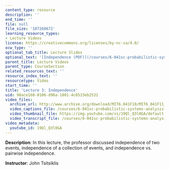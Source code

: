 ```yaml
---
content_type: resource
description: ''
end_time: ''
file: null
file_size: '107260672'
learning_resource_types:
- Lecture Videos
license: https://creativecommons.org/licenses/by-nc-sa/4.0/
ocw_type: ''
optional_tab_title: Lecture Slides
optional_text: '[Independence (PDF)](/courses/6-041sc-probabilistic-systems-analysis-and-applied-probability-fall-2013/resources/mit6_041scf13_l03)'
parent_title: Lecture Videos
parent_type: CourseSection
related_resources_text: ''
resource_index_text: ''
resourcetype: Video
start_time: ''
title: 'Lecture 3: Independence'
uid: 98ace160-0106-d96a-1801-4c6533eb2531
video_files:
  archive_url: http://www.archive.org/download/MIT6.041F10/MIT6_041F11_lec03_300k.mp4
  video_captions_file: /courses/6-041sc-probabilistic-systems-analysis-and-applied-probability-fall-2013/19Ql_Q3l0GA_captions.webvtt
  video_thumbnail_file: https://img.youtube.com/vi/19Ql_Q3l0GA/default.jpg
  video_transcript_file: /courses/6-041sc-probabilistic-systems-analysis-and-applied-probability-fall-2013/19Ql_Q3l0GA_transcript.pdf
video_metadata:
  youtube_id: 19Ql_Q3l0GA
---
```


**Description**: In this lecture, the professor discussed independence of two events, independence of a collection of events, and independence vs. pairwise independence.

**Instructor**: John Tsitsiklis

